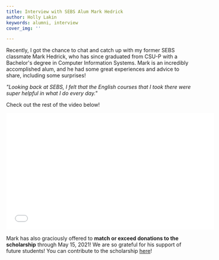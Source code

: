 ```yaml
---
title: Interview with SEBS Alum Mark Hedrick
author: Holly Lakin
keywords: alumni, interview
cover_img: ''

---
```

Recently, I got the chance to chat and catch up with my former SEBS classmate Mark Hedrick, who has since graduated from CSU-P with a Bachelor's degree in Computer Information Systems. Mark is an incredibly accomplished alum, and he had some great experiences and advice to share, including some surprises!

_"Looking back at SEBS, I felt that the English courses that I took there were super helpful in what I do every day."_

Check out the rest of the video below!

<iframe width="560" height="315" src="[https://www.youtube.com/embed/s1iy2nHswgY](https://www.youtube.com/embed/s1iy2nHswgY "https://www.youtube.com/embed/s1iy2nHswgY")" title="YouTube video player" frameborder="0" allow="accelerometer; autoplay; clipboard-write; encrypted-media; gyroscope; picture-in-picture" allowfullscreen></iframe>

Mark has also graciously offered to **match or exceed donations to the scholarship** through May 15, 2021! We are so grateful for his support of future students! You can contribute to the scholarship [here](https://sebsscholarship.org/#section-donate "Donate")!